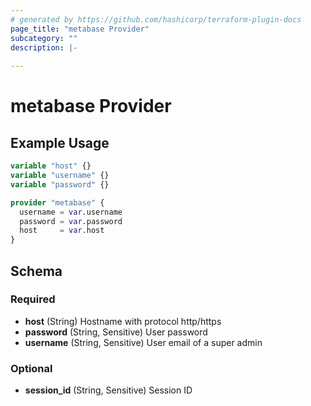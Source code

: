 ```yaml
---
# generated by https://github.com/hashicorp/terraform-plugin-docs
page_title: "metabase Provider"
subcategory: ""
description: |-
  
---
```


# metabase Provider



## Example Usage

```terraform
variable "host" {}
variable "username" {}
variable "password" {}

provider "metabase" {
  username = var.username
  password = var.password
  host     = var.host
}
```

<!-- schema generated by tfplugindocs -->
## Schema

### Required

- **host** (String) Hostname with protocol http/https
- **password** (String, Sensitive) User password
- **username** (String, Sensitive) User email of a super admin

### Optional

- **session_id** (String, Sensitive) Session ID
